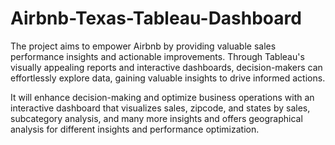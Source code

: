 # Airbnb-Texas-Tableau-Dashboard
The project aims to empower Airbnb by providing valuable sales performance insights and actionable improvements. Through Tableau's visually appealing reports and interactive dashboards, decision-makers can effortlessly explore data, gaining valuable insights to drive informed actions.

It will enhance decision-making and optimize business operations with an interactive dashboard that visualizes sales, zipcode,  and states by sales, subcategory analysis, and many more insights and offers geographical analysis for different insights and performance optimization.
